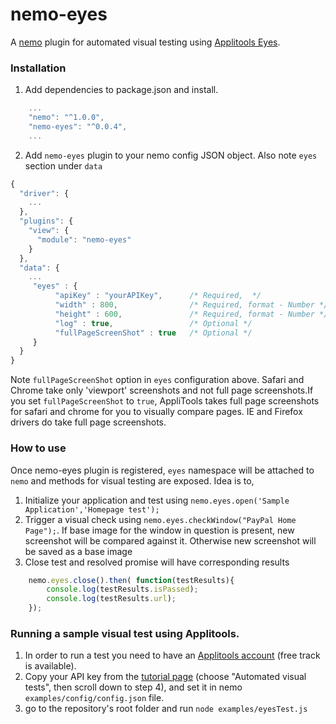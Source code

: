 # nemo-eyes
A [nemo](https://github.com/paypal/nemo) plugin for automated visual testing using [Applitools Eyes](https://applitools.com/).

### Installation

1. Add dependencies to package.json and install.

```javascript
	...
    "nemo": "^1.0.0",
    "nemo-eyes": "^0.0.4",
	...
```

2. Add `nemo-eyes` plugin to your nemo config JSON object. Also note `eyes` section under `data`

```javascript
{
  "driver": {
    ...
  },
  "plugins": {
    "view": {
      "module": "nemo-eyes"
    }
  },
  "data": {
    ...
     "eyes" : {
          "apiKey" : "yourAPIKey",      /* Required,  */
          "width" : 800,                /* Required, format - Number */
          "height" : 600,               /* Required, format - Number */
          "log" : true,                 /* Optional */
          "fullPageScreenShot" : true   /* Optional */
     }
  }
}
```

Note `fullPageScreenShot` option in `eyes` configuration above. Safari and Chrome take only 'viewport' screenshots and not full page screenshots.If you set `fullPageScreenShot` to `true`, AppliTools takes full page screenshots for safari and chrome for you to visually compare pages. IE and Firefox drivers do take full page screenshots.

### How to use
Once nemo-eyes plugin is registered, `eyes` namespace will be attached to `nemo` and methods for visual testing are exposed. Idea is to,

1. Initialize your application and test using `nemo.eyes.open('Sample Application','Homepage test');`
2. Trigger a visual check using `nemo.eyes.checkWindow("PayPal Home Page");`.
If base image for the window in question is present, new screenshot will be compared against it. Otherwise new screenshot will be saved as a base image
3. Close test and resolved promise will have corresponding results
```javascript
    nemo.eyes.close().then( function(testResults){
        console.log(testResults.isPassed);
        console.log(testResults.url);
    });
```
### Running a sample visual test using Applitools.
1. In order to run a test you need to have an [Applitools account](https://applitools.com/sign-up/) (free track is available).
1. Copy your API key from the [tutorial page](https://eyes.applitools.com/app/tutorial) (choose "Automated visual tests", then scroll down to step 4), and set it in nemo `examples/config/config.json` file.
1. go to the repository's root folder and run `node examples/eyesTest.js`

